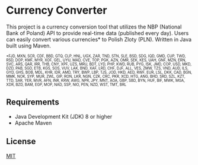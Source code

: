 # Currency Converter
This project is a currency conversion tool that utilizes the NBP (National Bank of Poland) API to provide real-time data (published every day). Users can easily convert various currencies* to Polish Zloty (PLN). Written in Java built using Maven.

<sub><sup>*FJD, MXN, SCR, CDF, BBD, GTQ, CLP, HNL, UGX, ZAR, TND, STN, SLE, BSD, SDG, IQD, GMD, CUP, TWD, RSD, DOP, KMF, MYR, XOF, GEL, UYU, MAD, CVE, TOP, PGK, AZN, OMR, SEK, KES, UAH, GNF, MZN, ERN, SVC, ARS, QAR, IRR, THB, CNY, XPF, UZS, MRU, BDT, LYD, PHP, KWD, RUB, PYG, ISK, JMD, COP, USD, MKD, DZD, PAB, SGD, ETB, KGS, SOS, VUV, LAK, BND, XAF, LRD, CHF, DJF, ALL, VES, ZMW, TZS, VND, AUD, ILS, GYD, GHS, BOB, MDL, KHR, IDR, AMD, TRY, BWP, LBP, TJS, JOD, HKD, AED, RWF, EUR, LSL, DKK, CAD, BGN, MMK, NOK, SYP, MUR, ZWL, GIP, RON, LKR, NGN, CZK, CRC, PKR, XCD, HTG, ANG, BHD, SRD, SZL, KZT, TTD, SAR, YER, MVR, AFN, INR, KRW, AWG, NPR, JPY, MNT, AOA, GBP, SBD, BYN, HUF, BIF, MWK, MGA, XDR, BZD, BAM, EGP, MOP, NAD, SSP, NIO, PEN, NZD, WST, TMT, BRL</sup></sub>

## Requirements
- Java Development Kit (JDK) 8 or higher
- Apache Maven

## License

[MIT](https://choosealicense.com/licenses/mit/)
